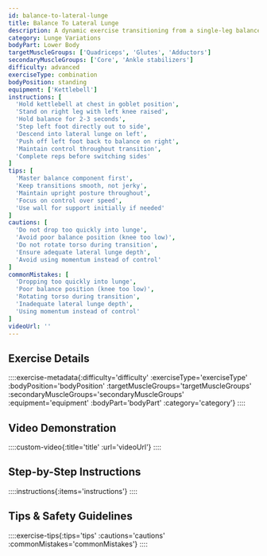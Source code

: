 ```yaml
---
id: balance-to-lateral-lunge
title: Balance To Lateral Lunge
description: A dynamic exercise transitioning from a single-leg balance position directly into a lateral lunge, developing proprioception, stability, and reactive strength.
category: Lunge Variations
bodyPart: Lower Body
targetMuscleGroups: ['Quadriceps', 'Glutes', 'Adductors']
secondaryMuscleGroups: ['Core', 'Ankle stabilizers']
difficulty: advanced
exerciseType: combination
bodyPosition: standing
equipment: ['Kettlebell']
instructions: [
  'Hold kettlebell at chest in goblet position',
  'Stand on right leg with left knee raised',
  'Hold balance for 2-3 seconds',
  'Step left foot directly out to side',
  'Descend into lateral lunge on left',
  'Push off left foot back to balance on right',
  'Maintain control throughout transition',
  'Complete reps before switching sides'
]
tips: [
  'Master balance component first',
  'Keep transitions smooth, not jerky',
  'Maintain upright posture throughout',
  'Focus on control over speed',
  'Use wall for support initially if needed'
]
cautions: [
  'Do not drop too quickly into lunge',
  'Avoid poor balance position (knee too low)',
  'Do not rotate torso during transition',
  'Ensure adequate lateral lunge depth',
  'Avoid using momentum instead of control'
]
commonMistakes: [
  'Dropping too quickly into lunge',
  'Poor balance position (knee too low)',
  'Rotating torso during transition',
  'Inadequate lateral lunge depth',
  'Using momentum instead of control'
]
videoUrl: ''
---
```


## Exercise Details

::::exercise-metadata{:difficulty='difficulty' :exerciseType='exerciseType' :bodyPosition='bodyPosition' :targetMuscleGroups='targetMuscleGroups' :secondaryMuscleGroups='secondaryMuscleGroups' :equipment='equipment' :bodyPart='bodyPart' :category='category'}
::::

## Video Demonstration

::::custom-video{:title='title' :url='videoUrl'}
::::

## Step-by-Step Instructions

::::instructions{:items='instructions'}
::::

## Tips & Safety Guidelines

::::exercise-tips{:tips='tips' :cautions='cautions' :commonMistakes='commonMistakes'}
::::
